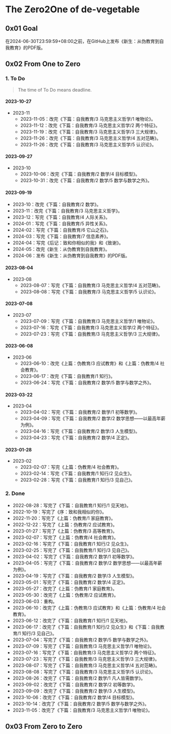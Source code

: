# The Zero2One of de-vegetable

## 0x01 Goal

在2024-06-30T23:59:59+08:00之前，在GitHub上发布《新生：从伪教育到自我教育》的PDF版。

## 0x02 From One to Zero

### 1. To Do

> The time of To Do means deadline.

#### 2023-10-27

- 2023-11
  - 2023-11-05：改完《下篇：自我教育/3 马克思主义哲学/1 唯物论》。
  - 2023-11-12：改完《下篇：自我教育/3 马克思主义哲学/2 两个特征》。
  - 2023-11-19：改完《下篇：自我教育/3 马克思主义哲学/3 三大规律》。
  - 2023-11-26：改完《下篇：自我教育/3 马克思主义哲学/4 五对范畴》。
  - 2023-11-26：改完《下篇：自我教育/3 马克思主义哲学/5 认识论》。

#### 2023-09-27

- 2023-10
  - 2023-10-06：改完《下篇：自我教育/2 数学/4 目标模型》。
  - 2023-10-31：改完《下篇：自我教育/2 数学/5 数学与数学之外》。

#### 2023-09-19

- 2023-10：改完《下篇：自我教育/2 数学》。
- 2023-11：改完《下篇：自我教育/3 马克思主义哲学》。
- 2023-12：写完《下篇：自我教育/4 人际关系》。
- 2024-01：写完《下篇：自我教育/5 异性关系》。
- 2024-02：写完《下篇：自我教育/6 它山之石》。
- 2024-03：写完《下篇：自我教育/7 信息素养》。
- 2024-04：写完《后记：致和你相似的我》和《致谢》。
- 2024-05：改完《新生：从伪教育到自我教育》。
- 2024-06：发布《新生：从伪教育到自我教育》的PDF版。

#### 2023-08-04

- 2023-08
  - 2023-08-07：写完《下篇：自我教育/3 马克思主义哲学/4 五对范畴》。
  - 2023-08-08：写完《下篇：自我教育/3 马克思主义哲学/5 认识论》。

#### 2023-07-08

- 2023-07
  - 2023-07-09：写完《下篇：自我教育/3 马克思主义哲学/1 唯物论》。
  - 2023-07-16：写完《下篇：自我教育/3 马克思主义哲学/2 两个特征》。
  - 2023-07-23：写完《下篇：自我教育/3 马克思主义哲学/3 三大规律》。

#### 2023-06-08

- 2023-06
  - 2023-06-10：改完《上篇：伪教育/3 应试教育》和《上篇：伪教育/4 社会教育》。
  - 2023-06-17：改完《下篇：自我教育/1 知行》。
  - 2023-06-24：写完《下篇：自我教育/2 数学/5 数学与数学之外》。

#### 2023-03-22

- 2023-04
  - 2023-04-02：写完《下篇：自我教育/2 数学/1 初等数学》。
  - 2023-04-09：写完《下篇：自我教育/2 数学/2 数学思想——以最高年薪为例》。
  - 2023-04-16：写完《下篇：自我教育/2 数学/3 人生模型》。
  - 2023-04-23：写完《下篇：自我教育/2 数学/4 正定》。

#### 2023-01-28

- 2023-02
  - 2023-02-07：写完《上篇：伪教育/4 社会教育》。
  - 2023-02-14：写完《下篇：自我教育/1 知行/2 见众生》。
  - 2023-02-28：写完《下篇：自我教育/1 知行/3 见自己》。

### 2. Done

- 2022-08-28：写完了《下篇：自我教育/1 知行/1 见天地》。
- 2022-10-19：写完了《序：致和我相似的你》。
- 2022-11-20：写完了《上篇：伪教育/1 家庭教育》。
- 2022-12-22：写完了《上篇：伪教育/2 应试教育》。
- 2023-01-27：写完了《上篇：伪教育/3 高等教育》。
- 2023-02-07：写完了《上篇：伪教育/4 社会教育》。
- 2023-02-16：写完了《下篇：自我教育/1 知行/2 见众生》。
- 2023-02-25：写完了《下篇：自我教育/1 知行/3 见自己》。
- 2023-04-02：写完了《下篇：自我教育/2 数学/1 初等数学》。
- 2023-04-05：写完了《下篇：自我教育/2 数学/2 数学思想——以最高年薪为例》。
- 2023-04-19：写完了《下篇：自我教育/2 数学/3 人生模型》。
- 2023-05-01：写完了《下篇：自我教育/2 数学/4 正定》。
- 2023-05-27：改完了《上篇：伪教育/1 家庭教育》。
- 2023-05-30：改完了《上篇：伪教育/2 应试教育》。
- 2023-06-03：重构。
- 2023-06-10：改完了《上篇：伪教育/3 应试教育》和《上篇：伪教育/4 社会教育》。
- 2023-06-12：改完了《下篇：自我教育/1 知行/1 见天地》。
- 2023-06-17：改完了《下篇：自我教育/1 知行/2 见众生》和《下篇：自我教育/1 知行/3 见自己》。
- 2023-07-04：写完了《下篇：自我教育/2 数学/5 数学与数学之外》。
- 2023-07-09：写完了《下篇：自我教育/3 马克思主义哲学/1 唯物论》。
- 2023-07-16：写完了《下篇：自我教育/3 马克思主义哲学/2 两个特征》。
- 2023-07-23：写完了《下篇：自我教育/3 马克思主义哲学/3 三大规律》。
- 2023-08-07：写完了《下篇：自我教育/3 马克思主义哲学/4 五对范畴》。
- 2023-08-08：写完了《下篇：自我教育/3 马克思主义哲学/5 认识论》。
- 2023-08-26：改完了《下篇：自我教育/2 数学/1 凡人皆需数学》。
- 2023-09-02：改完了《下篇：自我教育/2 数学/2 初等数学》。
- 2023-09-09：改完了《下篇：自我教育/2 数学/3 人生模型》。
- 2023-10-06：改完了《下篇：自我教育/2 数学/4 目标模型》。
- 2023-10-14：改完了《下篇：自我教育/2 数学/5 数学与数学之外》。
- 2023-11-05：改完了《下篇：自我教育/3 马克思主义哲学/1 唯物论》。

## 0x03 From Zero to Zero

